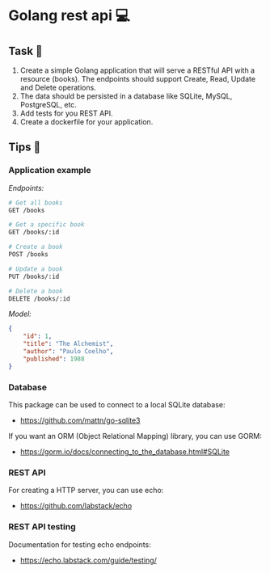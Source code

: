 # Golang rest api 💻

## Task 📝

1. Create a simple Golang application that will serve a RESTful API with a resource (books). The endpoints should support Create, Read, Update and Delete operations.
2. The data should be persisted in a database like SQLite, MySQL, PostgreSQL, etc.
3. Add tests for you REST API.
4. Create a dockerfile for your application.

## Tips 🧞

### Application example

_Endpoints:_

```sh
# Get all books
GET /books

# Get a specific book
GET /books/:id

# Create a book
POST /books

# Update a book
PUT /books/:id

# Delete a book
DELETE /books/:id
```

_Model:_

```json
{
    "id": 1,
    "title": "The Alchemist",
    "author": "Paulo Coelho",
    "published": 1988
}
```

### Database

This package can be used to connect to a local SQLite database:

-   https://github.com/mattn/go-sqlite3

If you want an ORM (Object Relational Mapping) library, you can use GORM:

-   https://gorm.io/docs/connecting_to_the_database.html#SQLite

### REST API

For creating a HTTP server, you can use echo:

-   https://github.com/labstack/echo

### REST API testing

Documentation for testing echo endpoints:

-   https://echo.labstack.com/guide/testing/
